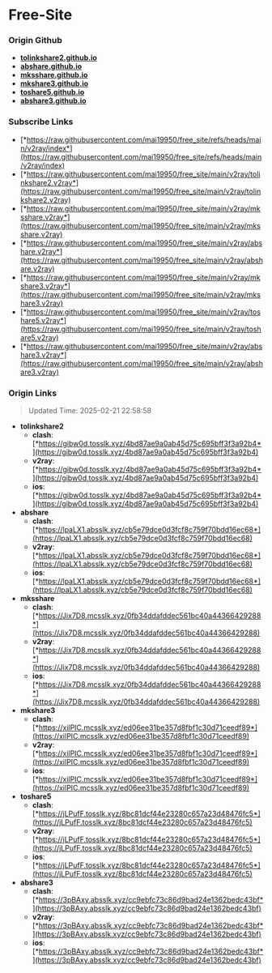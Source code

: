 # Free-Site

### Origin Github

- [**tolinkshare2.github.io**](https://github.com/tolinkshare2/tolinkshare2.github.io)
- [**abshare.github.io**](https://github.com/abshare/abshare.github.io)
- [**mksshare.github.io**](https://github.com/mksshare/mksshare.github.io)
- [**mkshare3.github.io**](https://github.com/mkshare3/mkshare3.github.io)
- [**toshare5.github.io**](https://github.com/toshare5/toshare5.github.io)
- [**abshare3.github.io**](https://github.com/abshare3/abshare3.github.io)

### Subscribe Links

- [*https://raw.githubusercontent.com/mai19950/free_site/refs/heads/main/v2ray/index*](https://raw.githubusercontent.com/mai19950/free_site/refs/heads/main/v2ray/index)
- [*https://raw.githubusercontent.com/mai19950/free_site/main/v2ray/tolinkshare2.v2ray*](https://raw.githubusercontent.com/mai19950/free_site/main/v2ray/tolinkshare2.v2ray)
- [*https://raw.githubusercontent.com/mai19950/free_site/main/v2ray/mksshare.v2ray*](https://raw.githubusercontent.com/mai19950/free_site/main/v2ray/mksshare.v2ray)
- [*https://raw.githubusercontent.com/mai19950/free_site/main/v2ray/abshare.v2ray*](https://raw.githubusercontent.com/mai19950/free_site/main/v2ray/abshare.v2ray)
- [*https://raw.githubusercontent.com/mai19950/free_site/main/v2ray/mkshare3.v2ray*](https://raw.githubusercontent.com/mai19950/free_site/main/v2ray/mkshare3.v2ray)
- [*https://raw.githubusercontent.com/mai19950/free_site/main/v2ray/toshare5.v2ray*](https://raw.githubusercontent.com/mai19950/free_site/main/v2ray/toshare5.v2ray)
- [*https://raw.githubusercontent.com/mai19950/free_site/main/v2ray/abshare3.v2ray*](https://raw.githubusercontent.com/mai19950/free_site/main/v2ray/abshare3.v2ray)

### Origin Links

> Updated Time: 2025-02-21 22:58:58

- **tolinkshare2**
  - **clash**: [*https://gibw0d.tosslk.xyz/4bd87ae9a0ab45d75c695bff3f3a92b4*](https://gibw0d.tosslk.xyz/4bd87ae9a0ab45d75c695bff3f3a92b4)
  - **v2ray**: [*https://gibw0d.tosslk.xyz/4bd87ae9a0ab45d75c695bff3f3a92b4*](https://gibw0d.tosslk.xyz/4bd87ae9a0ab45d75c695bff3f3a92b4)
  - **ios**: [*https://gibw0d.tosslk.xyz/4bd87ae9a0ab45d75c695bff3f3a92b4*](https://gibw0d.tosslk.xyz/4bd87ae9a0ab45d75c695bff3f3a92b4)
- **abshare**
  - **clash**: [*https://lpaLX1.absslk.xyz/cb5e79dce0d3fcf8c759f70bdd16ec68*](https://lpaLX1.absslk.xyz/cb5e79dce0d3fcf8c759f70bdd16ec68)
  - **v2ray**: [*https://lpaLX1.absslk.xyz/cb5e79dce0d3fcf8c759f70bdd16ec68*](https://lpaLX1.absslk.xyz/cb5e79dce0d3fcf8c759f70bdd16ec68)
  - **ios**: [*https://lpaLX1.absslk.xyz/cb5e79dce0d3fcf8c759f70bdd16ec68*](https://lpaLX1.absslk.xyz/cb5e79dce0d3fcf8c759f70bdd16ec68)
- **mksshare**
  - **clash**: [*https://Jix7D8.mcsslk.xyz/0fb34ddafddec561bc40a44366429288*](https://Jix7D8.mcsslk.xyz/0fb34ddafddec561bc40a44366429288)
  - **v2ray**: [*https://Jix7D8.mcsslk.xyz/0fb34ddafddec561bc40a44366429288*](https://Jix7D8.mcsslk.xyz/0fb34ddafddec561bc40a44366429288)
  - **ios**: [*https://Jix7D8.mcsslk.xyz/0fb34ddafddec561bc40a44366429288*](https://Jix7D8.mcsslk.xyz/0fb34ddafddec561bc40a44366429288)
- **mkshare3**
  - **clash**: [*https://xilPIC.mcsslk.xyz/ed06ee31be357d8fbf1c30d71ceedf89*](https://xilPIC.mcsslk.xyz/ed06ee31be357d8fbf1c30d71ceedf89)
  - **v2ray**: [*https://xilPIC.mcsslk.xyz/ed06ee31be357d8fbf1c30d71ceedf89*](https://xilPIC.mcsslk.xyz/ed06ee31be357d8fbf1c30d71ceedf89)
  - **ios**: [*https://xilPIC.mcsslk.xyz/ed06ee31be357d8fbf1c30d71ceedf89*](https://xilPIC.mcsslk.xyz/ed06ee31be357d8fbf1c30d71ceedf89)
- **toshare5**
  - **clash**: [*https://jLPufF.tosslk.xyz/8bc81dcf44e23280c657a23d48476fc5*](https://jLPufF.tosslk.xyz/8bc81dcf44e23280c657a23d48476fc5)
  - **v2ray**: [*https://jLPufF.tosslk.xyz/8bc81dcf44e23280c657a23d48476fc5*](https://jLPufF.tosslk.xyz/8bc81dcf44e23280c657a23d48476fc5)
  - **ios**: [*https://jLPufF.tosslk.xyz/8bc81dcf44e23280c657a23d48476fc5*](https://jLPufF.tosslk.xyz/8bc81dcf44e23280c657a23d48476fc5)
- **abshare3**
  - **clash**: [*https://3pBAxy.absslk.xyz/cc9ebfc73c86d9bad24e1362bedc43bf*](https://3pBAxy.absslk.xyz/cc9ebfc73c86d9bad24e1362bedc43bf)
  - **v2ray**: [*https://3pBAxy.absslk.xyz/cc9ebfc73c86d9bad24e1362bedc43bf*](https://3pBAxy.absslk.xyz/cc9ebfc73c86d9bad24e1362bedc43bf)
  - **ios**: [*https://3pBAxy.absslk.xyz/cc9ebfc73c86d9bad24e1362bedc43bf*](https://3pBAxy.absslk.xyz/cc9ebfc73c86d9bad24e1362bedc43bf)
